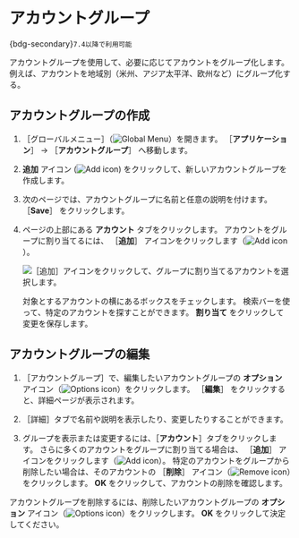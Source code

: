 # アカウントグループ

{bdg-secondary}`7.4以降で利用可能`

アカウントグループを使用して、必要に応じてアカウントをグループ化します。 例えば、アカウントを地域別（米州、アジア太平洋、欧州など）にグループ化する。

## アカウントグループの作成

1. ［グローバルメニュー］（![Global Menu](../../images/icon-applications-menu.png)）を開きます。 ［**アプリケーション**］ &rarr; ［**アカウントグループ**］ へ移動します。

1. **追加** アイコン (![Add icon](../../images/icon-add.png)) をクリックして、新しいアカウントグループを作成します。

1. 次のページでは、アカウントグループに名前と任意の説明を付けます。 ［**Save**］ をクリックします。

1. ページの上部にある **アカウント** タブをクリックします。 アカウントをグループに割り当てるには、 ［**追加**］ アイコンをクリックします（![Add icon](../../images/icon-add.png)）。

   ![［追加］アイコンをクリックして、グループに割り当てるアカウントを選択します。](./account-groups/images/01.png)

   対象とするアカウントの横にあるボックスをチェックします。 検索バーを使って、特定のアカウントを探すことができます。 **割り当て** をクリックして変更を保存します。

## アカウントグループの編集

1. ［アカウントグループ］で、編集したいアカウントグループの **オプション** アイコン（![Options icon](../../images/icon-actions.png)）をクリックします。 ［**編集**］ をクリックすると、詳細ページが表示されます。

1. ［詳細］タブで名前や説明を表示したり、変更したりすることができます。

1. グループを表示または変更するには、［**アカウント**］タブをクリックします。 さらに多くのアカウントをグループに割り当てる場合は、 ［**追加**］ アイコンをクリックします（![Add icon](../../images/icon-add.png)）。 特定のアカウントをグループから削除したい場合は、そのアカウントの ［**削除**］ アイコン（![Remove icon](../../images/icon-delete.png)）をクリックします。 **OK** をクリックして、アカウントの削除を確認します。

アカウントグループを削除するには、削除したいアカウントグループの **オプション** アイコン（![Options icon](../../images/icon-actions.png)）をクリックします。 **OK** をクリックして決定してください。
